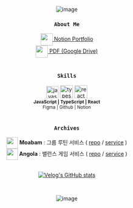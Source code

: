 <div align="center">

![image](https://github.com/chasj0326/chasj0326/assets/62418379/82623133-eb11-4dcf-b32b-e2cd758c0998)

  
### `About Me`
<div>
  <a href="https://chachadev.notion.site/chachadev/Portfolio-7aa62c476b6d4d9281807e4d86513220" target="_blank">
    <img align="center" src="https://github.com/chasj0326/chasj0326/assets/62418379/91b30548-fcaa-4c3c-b641-93baed47c22d" width="32" />
    Notion Portfolio
  </a>
</div>
<div>
  <a href="https://drive.google.com/file/d/1QcWiWmr20-S5lVsYCoLULY5xDihADOd_/view?usp=sharing" target="_blank">
    <img align="center" src="https://github.com/chasj0326/chasj0326/assets/62418379/1aaea7a3-7e92-4879-827a-9f2022a97789" width="32" />
    PDF (Google Drive)
  </a>
</div>

<br/>

### `Skills`
<div>
<img src="https://github.com/chasj0326/chasj0326/assets/62418379/d17f1c3e-9016-4e93-9933-b58880ea4b2f" width="32" title="javascript"/>
<img src="https://github.com/chasj0326/chasj0326/assets/62418379/878cceed-8df5-4378-a719-aa973f861f3c" width="34" title="typescript"/>
<img src="https://github.com/chasj0326/chasj0326/assets/62418379/47cfb09d-8a9b-4519-adb0-f8aef5e9b306" width="34" title="react"/>
<br/>
<sub>
<b>JavaScript | TypeScript | React</b> <br/>
Figma | Github | Notion
</sub>
  
</div>

<br/>

### `Archives`
<div>
  <img align="center" src="https://github.com/chasj0326/chasj0326/assets/62418379/312afc10-047c-4a4b-8298-9b9d84958d88" width="30" />
  <b>Moabam</b> : 그룹 루틴 서비스 ( <a href="https://github.com/team-moabam/moabam-FE">repo</a> / <a href="https://www.moabam.com">service</a> )
</div>
<div>
  <img align="center" src="https://github.com/chasj0326/chasj0326/assets/62418379/6a002abb-bee8-41ee-948f-0d01b2049520" width="30" />
  <a><b>Angola</b> : 밸런스 게임 서비스 ( <a href="https://github.com/prgrms-fe-devcourse/FEDC4_Angola_NaYoung">repo</a> / <a href="https://fedc4-angola.vercel.app/">service</a> )
</div>

<br/>

[![Velog's GitHub stats](https://velog-readme-stats.vercel.app/api/list?name=cszzi1006)](https://velog.io/@cszzi1006) 

<br/>

![image](https://github.com/chasj0326/chasj0326/assets/62418379/ef5bde06-4cad-44e8-b23b-29cf22b0a405)

</div>
